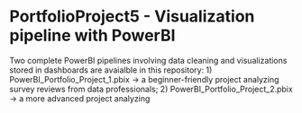 # PortfolioProject5 - Visualization pipeline with PowerBI

Two complete PowerBI pipelines involving data cleaning and visualizations stored in dashboards are avaialble in this repository: 1) PowerBI_Portfolio_Project_1.pbix -> a beginner-friendly project analyzing survey reviews from data professionals; 2) PowerBI_Portfolio_Project_2.pbix -> a more advanced project analyzing 

